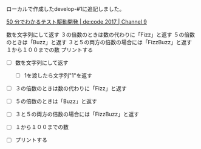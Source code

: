 

ローカルで作成したdevelop-#1に追記しました。


[50 分でわかるテスト駆動開発 | de:code 2017 | Channel 9](https://channel9.msdn.com/Events/de-code/2017/DO03)


数を文字列にして返す
３の倍数のときは数の代わりに「Fizz」と返す
５の倍数のときは「Buzz」と返す
３と５の両方の倍数の場合には「FizzBuzz」と返す
１から１００までの数
プリントする


- [ ] 数を文字列にして返す
  - [ ] 1を渡したら文字列"1"を返す
- [ ] ３の倍数のときは数の代わりに「Fizz」と返す
- [ ] ５の倍数のときは「Buzz」と返す
- [ ] ３と５の両方の倍数の場合には「FizzBuzz」と返す
- [ ] １から１００までの数
- [ ] プリントする

